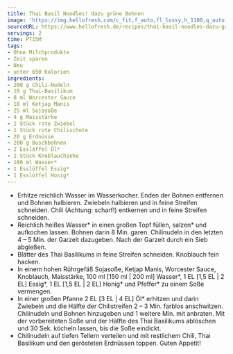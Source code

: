 ```yaml
---
title: Thai Basil Noodles! dazu grüne Bohnen
image: 'https://img.hellofresh.com/c_fit,f_auto,fl_lossy,h_1100,q_auto,w_2600/hellofresh_s3/image/thai-basil-noodles-dazu-grune-bohnen-eba25723.jpg'
sourceURL: https://www.hellofresh.de/recipes/thai-basil-noodles-dazu-grune-bohnen-632c3d4e56e2fed94408d8b4
servings: 2
time: PT15M
tags:
- Ohne Milchprodukte
- Zeit sparen
- Neu
- unter 650 Kalorien
ingredients:
- 200 g Chili-Nudeln
- 10 g Thai-Basilikum
- 8 ml Worcester Sauce
- 18 ml Ketjap Manis
- 25 ml Sojasoße
- 4 g Maisstärke
- 1 Stück rote Zwiebel
- 1 Stück rote Chilischote
- 20 g Erdnüsse
- 200 g Buschbohnen
- 2 Esslöffel Öl*
- 1 Stück Knoblauchzehe
- 100 ml Wasser*
- 1 Esslöffel Essig*
- 1 Esslöffel Honig*
---
```


- Erhitze reichlich Wasser im Wasserkocher. Enden der Bohnen entfernen und Bohnen halbieren. Zwiebeln halbieren und in feine Streifen schneiden. Chili (Achtung: scharf!) entkernen und in feine Streifen schneiden.
- Reichlich heißes Wasser\* in einen großen Topf füllen, salzen\* und aufkochen lassen. Bohnen darin 8 Min. garen. Chilinudeln in den letzten 4 – 5 Min. der Garzeit dazugeben. Nach der Garzeit durch ein Sieb abgießen.
- Blätter des Thai Basilikums in feine Streifen schneiden. Knoblauch fein hacken.
- In einem hohen Rührgefäß Sojasoße, Ketjap Manis, Worcester Sauce, Knoblauch, Maisstärke, 100 ml [150 ml | 200 ml] Wasser\*, 1 EL [1,5 EL | 2 EL] Essig\*, 1 EL [1,5 EL | 2 EL] Honig\* und Pfeffer\* zu einem Soße vermengen.
- In einer großen Pfanne 2 EL [3 EL | 4 EL] Öl\* erhitzen und darin Zwiebeln und die Hälfte der Chilistreifen 2 – 3 Min. farblos anschwitzen.  Chilinudeln und Bohnen hinzugeben und 1 weitere Min. mit anbraten. Mit der vorbereiteten Soße und der Hälfte des Thai Basilikums ablöschen und 30 Sek. köcheln lassen, bis die Soße eindickt.
- Chilinudeln auf tiefen Tellern verteilen und mit restlichem Chili, Thai Basilikum und den gerösteten Erdnüssen toppen.  Guten Appetit!
